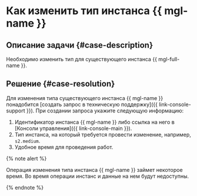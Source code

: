 # Как изменить тип инстанса {{ mgl-name }}


## Описание задачи {#case-description}

Необходимо изменить тип для существующего инстанса {{ mgl-full-name }}.

## Решение {#case-resolution}

Для изменения типа существующего инстанса {{ mgl-name }} понадобится [создать запрос в техническую поддержку]({{ link-console-support }}). При создании запроса укажите следующую информацию:

1. Идентификатор инстанса {{ mgl-name }} либо ссылка на него в [Консоли управления]({{ link-console-main }}).
1. Тип инстанса, на который требуется провести изменение, например, `s2.medium`.
1. Удобное время для проведения работ.

{% note alert %}

Операция изменения типа инстанса {{ mgl-name }} займет некоторое время. Во время операции инстанс и данные на нем будут недоступны.

{% endnote %}

